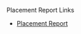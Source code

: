 Placement Report Links
- [Placement Report](https://github.com/StuartMcMaw/placement-report/blob/master/PlacementReportStuartMcMaw.pdf)
